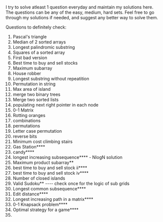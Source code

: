 I try to solve atleast 1 question everyday and maintain my solutions here. The questions can be any of the easy, medium, hard sets.
Feel free to go through my solutions if needed, and suggest any better way to solve them.

Questions to definitely check:
1. Pascal's triangle
2. Median of 2 sorted arrays
3. Longest palindromic substring
4. Squares of a sorted array
5. First bad version
6. Best time to buy and sell stocks
7. Maximum subarray
8. House robber
9. Longest substring without repeatition
10. Permutation in string
11. Max area of island
12. merge two binary trees
13. Merge two sorted lists
14. populating next right pointer in each node
15. 0-1 Matrix
16. Rotting oranges
17. combinations
18. permutations
19. Letter case permutation
20. reverse bits
21. Minimum cost climbing stairs
22. Gas Station****
23. candy****
24. longest increasing subsequence**** - NlogN solution
25. Maximum product subarray**
26. best time to buy and sell stock ii****
27. best time to buy and sell stock iv****
28. Number of closed islands
29. Valid Sudoku** ---- check once for the logic of sub grids
30. Longest common subsequence****
31. Edit distance****
32. Longest increasing path in a matrix****
33. 0-1 Knapsack problem****
34. Optimal strategy for a game****
35. 
